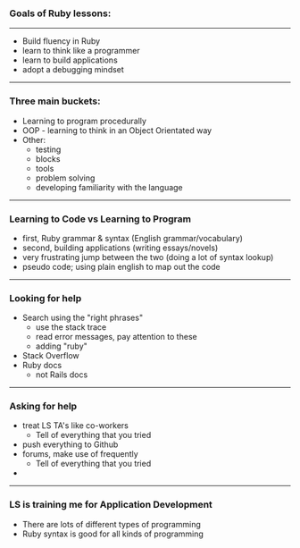 ### Goals of Ruby lessons:
------
* Build fluency in Ruby
* learn to think like a programmer
* learn to build applications
* adopt a debugging mindset

------

### Three main buckets:
* Learning to program procedurally
* OOP - learning to think in an Object Orientated way
* Other:
  *  testing
  * blocks
  * tools
  * problem solving
  * developing familiarity with the language

------

### Learning to Code vs Learning to Program
* first, Ruby grammar & syntax (English grammar/vocabulary)
* second, building applications (writing essays/novels)
* very frustrating jump between the two (doing a lot of syntax lookup)
* pseudo code; using plain english to map out the code

------

### Looking for help
* Search using the "right phrases"
  * use the stack trace
  * read error messages, pay attention to these
  * adding "ruby"
* Stack Overflow
* Ruby docs
  * not Rails docs

------

### Asking for help
* treat LS TA's like co-workers
  * Tell of everything that you tried
* push everything to Github
* forums, make use of frequently
  * Tell of everything that you tried
*  
------

### LS is training me for Application Development
* There are lots of different types of programming
* Ruby syntax is good for all kinds of programming

